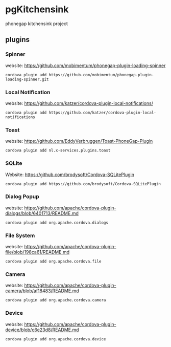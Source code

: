 # pgKitchensink
phonegap kitchensink project

## plugins ##

### Spinner ### 
website: https://github.com/mobimentum/phonegap-plugin-loading-spinner

``` cordova plugin add https://github.com/mobimentum/phonegap-plugin-loading-spinner.git ```

### Local Notification ###
website: https://github.com/katzer/cordova-plugin-local-notifications/

``` cordova plugin add https://github.com/katzer/cordova-plugin-local-notifications ```

### Toast ###
website: https://github.com/EddyVerbruggen/Toast-PhoneGap-Plugin

``` cordova plugin add nl.x-services.plugins.toast ```

### SQLite ###
Website: https://github.com/brodysoft/Cordova-SQLitePlugin

```cordova plugin add https://github.com/brodysoft/Cordova-SQLitePlugin```

### Dialog Popup ###
website: https://github.com/apache/cordova-plugin-dialogs/blob/6401713/README.md

``` cordova plugin add org.apache.cordova.dialogs ```

### File System ###
website: https://github.com/apache/cordova-plugin-file/blob/198ca61/README.md

``` cordova plugin add org.apache.cordova.file ```

    
### Camera ###
website: https://github.com/apache/cordova-plugin-camera/blob/af18483/README.md

``` cordova plugin add org.apache.cordova.camera ```

### Device ###
website: https://github.com/apache/cordova-plugin-device/blob/c6e23d8/README.md

``` cordova plugin add org.apache.cordova.device ```

